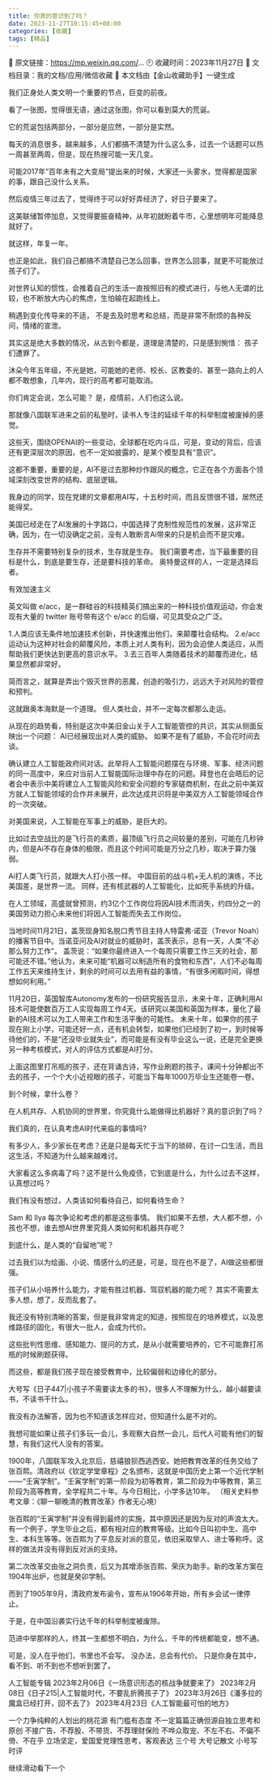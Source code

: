 ```yaml
---
title: 你真的意识到了吗？
date: 2023-11-27T10:15:45+08:00
categories: [收藏]
tags: [精品]
---
```


📌 原文链接：https://mp.weixin.qq.com/...
🕘 收藏时间：2023年11月27日
📂 文档目录：我的文档/应用/微信收藏
📑 本文档由【金山收藏助手】一键生成

我们正身处人类文明一个重要的节点，巨变的前夜。

看了一张图，觉得很无语，通过这张图，你可以看到莫大的荒诞。

它的荒诞包括两部分，一部分是应然，一部分是实然。

每天的消息很多，越来越多，人们都搞不清楚为什么这么多，过去一个话题可以热一周甚至两周，但是，现在热搜可能一天几变。

可能2017年“百年未有之大变局”提出来的时候，大家还一头雾水，觉得都是国家的事，跟自己没什么关系。

然后疫情三年过去了，觉得终于可以好好弄经济了，好日子要来了。

这美联储暂停加息，又觉得要振奋精神，从年初就盼着牛市，心里想明年可能降息就好了。

就这样，年复一年。

也正是如此，我们自己都搞不清楚自己怎么回事，世界怎么回事，就更不可能放过孩子们了。

对世界认知的惯性，会推着自己的生活一直按照旧有的模式进行，与他人无谓的比较，也不断放大内心的焦虑，生怕输在起跑线上。

稍遇到变化传导来的不适， 不是去及时思考和总结，而是非常不耐烦的各种反问，情绪的宣泄。

其实这是绝大多数的情况，从古到今都是，道理是清楚的，只是感到惋惜：
孩子们遭罪了。

沐朵今年五年级，不光是她，可能她的老师、校长、区教委的、甚至一路向上的人都不敢想象，几年内，现行的高考都可能取消。

你们肯定会说，怎么可能？
是，疫情前，人们也这么说。

那就像八国联军进来之前的私塾时，读书人专注的延续千年的科举制度被废掉的感觉。

这些天，围绕OPENAI的一些变动，全球都在吃内斗瓜，可是，变动的背后，应该还有更深层次的原因，也不一定如披露的，是某个模型具有“意识”。

这都不重要，重要的是，AI不是过去那种炒作跟风的概念，它正在各个方面各个领域深刻改变世界的结构、底层逻辑。

我身边的同学，现在党建的文章都用AI写，十五秒时间，而且反馈很不错，居然还能得奖。

美国已经走在了AI发展的十字路口，中国选择了克制性规范性的发展，这非常正确，因为，在一切没确定之前，没有人敢断言Ai带来的只是机会而不是灾难。

生存并不需要特别复杂的技术，生存就是生存。
我们需要考虑，当下最重要的目标是什么，到底是要生存，还是要科技的革命。
奥特曼这样的人，一定是选择后者。

有效加速主义

英文叫做 e/acc，是一群硅谷的科技精英们搞出来的一种科技价值观运动，你会发现有大量的 twitter 账号带有这个 e/acc 的后缀，可见其受众之广泛。

1.人类应该无条件地加速技术创新，并快速推出他们，来颠覆社会结构。
2.e/acc 运动认为这种对社会的颠覆风险，本质上对人类有利，因为会迫使人类适应，从而帮助我们更快达到更高的意识水平。
3.去三百年人类随着技术的颠覆而进化，结果显然都非常好。

简而言之，就算是弄出个毁灭世界的恶魔，创造的吸引力，远远大于对风险的管控和预判。

这就跟奥本海默是一个道理。
但人类社会，并不一定每次都那么走运。

从现在的趋势看，特别是这次中美旧金山关于人工智能管控的共识，其实从侧面反映出一个问题：
AI已经展现出对人类的威胁。
如果不是有了威胁，不会花时间去谈。

确认建立人工智能政府间对话。此举将人工智能问题摆在与环境、军事、经济问题的同一高度中，来应对当前人工智能国际治理中存在的问题。拜登也在会晤后的记者会中表示中美将建立人工智能风险和安全问题的专家磋商机制，在此之前中美双方就人工智能领域的合作并未展开，此次达成共识将是中美双方人工智能领域合作的一次突破。

对美国来说，人工智能在军事上的威胁，是巨大的。

比如过去空战比的是飞行员的素质，最顶级飞行员之间较量的差别，可能在几秒钟内，但是Ai不存在身体的极限，而且这个时间可能是万分之几秒，取决于算力强弱。

Ai打人类飞行员，就跟大人打小孩一样。
中国目前的战斗机+无人机的演练，不比美国差，是世界一流。
同样，还有核武器的人工智能化，比如死手系统的升级。

在人工领域，高盛就曾预测，约3亿个工作岗位将因AI技术而消失，约四分之一的美国劳动力担心未来他们将因人工智能而失去工作岗位。

当地时间11月21日，盖茨现身知名脱口秀节目主持人特雷弗·诺亚（Trevor Noah）的播客节目中。当诺亚问及AI对就业的威胁时，盖茨表示，总有一天，人类“不必那么努力工作”。
盖茨说：“如果你最终进入一个每周只需要工作三天的社会，那可能还不错。”他认为，未来可能“机器可以制造所有的食物和东西”，人们不必每周工作五天来维持生计，剩余的时间可以去用有益的事情，“有很多闲暇时间，得想想如何利用。”

11月20日，英国智库Autonomy发布的一份研究报告显示，未来十年，正确利用AI技术可能使数百万工人实现每周工作4天。该研究以美国和英国为样本，量化了最新的AI技术可以为工人带来工作和生活平衡的可能性。
未来十年，如果你的孩子现在刚上小学，可能还好一点，还有机会转型，如果他们已经到了初一，到时候等待他们的，不是“还没毕业就失业”，而可能是有没有毕业这么一说，还是完全更换另一种考核模式，对人的评估方式都是AI打分。

上面这图里打吊瓶的孩子，还在背诵古诗，写作业刷题的孩子，课间十分钟都出不去的孩子，一个个大小近视眼的孩子，可能当下每年1000万毕业生还能卷一卷。

到个时候，拿什么卷？

在人机共存、人机协同的世界里，你究竟什么能做得比机器好？真的意识到了吗？

我们真的，在认真考虑AI时代来临的事情吗?

有多少人，多少家长在考虑？还是只是每天忙于当下的琐碎，在讨一口生活，而且这生活，不知道为什么越来越难讨。

大家看这么多病毒了吗？这不是什么免疫债，它到底是什么，为什么过去不这样，认真想过吗？

我们有没有想过，人类该如何看待自己，如何看待生命？

Sam 和 Ilya 每次争论和考虑的都是这些事情。
我们如果不去想，大人都不想，小孩也不想，谁去想AI世界里究竟人类如何和机器共存呢？

到底什么，是人类的“自留地”呢？

过去我们以为绘画、小说、情感什么的还是，可是，现在也不是了，AI做这些都很强。

孩子们从小培养什么能力，才能有胜过机器、驾驭机器的能力呢？
其实不需要太多人想，想了，反而乱套了。

我还没有特别清晰的答案，但是我非常肯定的知道，按照现在的培养模式，以及思维路径的固化，有很大一批人，会成为代价。

这些批判性思维、感知能力、提问的方式，是从小就需要培养的，它不可能靠打吊瓶的时候刷题获得。

而这些，都是我们孩子现在接受教育中，比较偏弱和边缘化的部分。

大号写《日子447|小孩子不需要读太多的书》，很多人不理解为什么，越小越要读书，不读书干什么。

我没有办法解答，因为也不知道该怎样应对，但知道什么是不对的。

我想可能如果让孩子们多玩一会儿，多观察大自然一会儿，后代人可能有他们的智慧，有我们这代人没有的答案。

1900年，八国联军攻入北京后，慈禧狼狈西逃西安。她把教育改革的任务交给了张百熙。清政府以《钦定学堂章程》之名颁布，这就是中国历史上第一个近代学制——“壬寅学制”。“壬寅学制”的第一阶段为初等教育，第二阶段为中等教育，第三阶段为高等教育，全学程共二十年。与今日相比，小学多达10年。
（相关史料参考文章：《聊一聊晚清的教育改革》作者无心境）

张百熙的“壬寅学制”并没有得到最终的实施，其中原因还是因为反对的声浪太大。有一个例子，学生毕业之后，都有相对应的教育等级。比如今日叫初中生、高中生、本科生等等。张百熙为了平息反对派的意见，依旧采取举人、进士等称呼。这样的做法并没有得到反对派的支持。

第二次改革交由张之洞负责，后又为其增添张百熙、荣庆为助手。新的改革方案在1904年出炉，也就是癸卯学制。

而到了1905年9月，清政府发布谕令，宣布从1906年开始，所有乡会试一律停止。

于是，在中国沿袭实行达千年的科举制度被废除。

范进中举那样的人，终其一生都想不明白，为什么，千年的传统都能变，想不通。

可是，没人在乎他们，书里也不会写。
没办法，总会有代价。
只是你身在其中，看不到、听不到也不想听到罢了。

人工智能专辑
2023年2月06日《一场意识形态的核战争就要来了》
2023年2月08日《日子215|人工智能时代，不要乱折腾孩子了》
2023年3月26日《潘多拉的魔盒已经打开，回不去了》
2023年4月23日《人工智能最可怕的地方》

一个力争纯粹的人划出的桃花源
有门槛有态度
不一定篇篇正确但源自独立思考和原创
不接广告、不荐股、不带货、不荐理财保险
不哗众取宠、不左不右、不偏不倚、不在乎
立场坚定，爱国爱党理性思考，客观表达
三个号
大号记散文
小号写时评

继续滑动看下一个